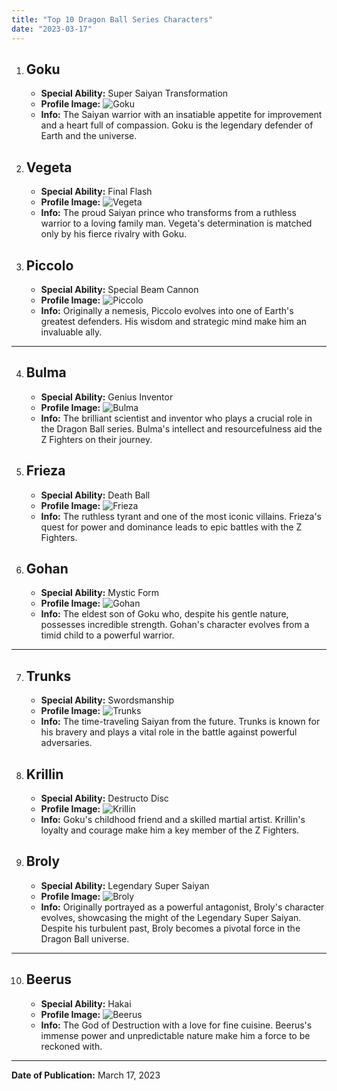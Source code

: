 ```yaml
---
title: "Top 10 Dragon Ball Series Characters"
date: "2023-03-17"
---
```


1. ## Goku

   - **Special Ability:** Super Saiyan Transformation
   - **Profile Image:** ![Goku](https://www.icegif.com/wp-content/uploads/goku-icegif-9.gif)
   - **Info:** The Saiyan warrior with an insatiable appetite for improvement and a heart full of compassion. Goku is the legendary defender of Earth and the universe.

2. ## Vegeta

   - **Special Ability:** Final Flash
   - **Profile Image:** ![Vegeta](https://media2.giphy.com/media/v1.Y2lkPTc5MGI3NjExM3NiamFnaHNlejZiYWFkZTNhNG83N2VuOG9nZjF4Nmxzb2l4bnppbyZlcD12MV9pbnRlcm5hbF9naWZfYnlfaWQmY3Q9Zw/dxld1UBIiGuoh31Fus/giphy.gif)
   - **Info:** The proud Saiyan prince who transforms from a ruthless warrior to a loving family man. Vegeta's determination is matched only by his fierce rivalry with Goku.

3. ## Piccolo
   - **Special Ability:** Special Beam Cannon
   - **Profile Image:** ![Piccolo](https://i.pinimg.com/originals/03/19/d1/0319d101e81305f3bfd987397d5c1500.gif)
   - **Info:** Originally a nemesis, Piccolo evolves into one of Earth's greatest defenders. His wisdom and strategic mind make him an invaluable ally.

---

4. ## Bulma

   - **Special Ability:** Genius Inventor
   - **Profile Image:** ![Bulma](https://64.media.tumblr.com/9f9fb1fdfde3ce34a148e1840aed05c7/tumblr_p8oq86psoq1qzxv73o1_540.gif)
   - **Info:** The brilliant scientist and inventor who plays a crucial role in the Dragon Ball series. Bulma's intellect and resourcefulness aid the Z Fighters on their journey.

5. ## Frieza

   - **Special Ability:** Death Ball
   - **Profile Image:** ![Frieza](https://24.media.tumblr.com/1d9cdb90e016c3c362dbb261604def2a/tumblr_mftwewEcoq1s02vreo1_500.gif)
   - **Info:** The ruthless tyrant and one of the most iconic villains. Frieza's quest for power and dominance leads to epic battles with the Z Fighters.

6. ## Gohan
   - **Special Ability:** Mystic Form
   - **Profile Image:** ![Gohan](https://www.icegif.com/wp-content/uploads/2023/04/icegif-607.gif)
   - **Info:** The eldest son of Goku who, despite his gentle nature, possesses incredible strength. Gohan's character evolves from a timid child to a powerful warrior.

---

7. ## Trunks

   - **Special Ability:** Swordsmanship
   - **Profile Image:** ![Trunks](https://media4.giphy.com/media/v1.Y2lkPTc5MGI3NjExMmJlaHQ4c2tjZmxubW83NGUxeGc0c2c5cnNucjV3Mm4wdTNmaWM3YSZlcD12MV9pbnRlcm5hbF9naWZfYnlfaWQmY3Q9Zw/Ri9WBdFdDVEpVUfE07/giphy.gif)
   - **Info:** The time-traveling Saiyan from the future. Trunks is known for his bravery and plays a vital role in the battle against powerful adversaries.

8. ## Krillin

   - **Special Ability:** Destructo Disc
   - **Profile Image:** ![Krillin](https://i.pinimg.com/originals/f9/5d/da/f95dda5946d85933dc13f7257cbf82b7.gif)
   - **Info:** Goku's childhood friend and a skilled martial artist. Krillin's loyalty and courage make him a key member of the Z Fighters.

9. ## Broly
   - **Special Ability:** Legendary Super Saiyan
   - **Profile Image:** ![Broly](https://giffiles.alphacoders.com/220/220821.gif)
   - **Info:** Originally portrayed as a powerful antagonist, Broly's character evolves, showcasing the might of the Legendary Super Saiyan. Despite his turbulent past, Broly becomes a pivotal force in the Dragon Ball universe.

---

10. ## Beerus
    - **Special Ability:** Hakai
    - **Profile Image:** ![Beerus](https://i.pinimg.com/originals/9e/90/1f/9e901f2d8d66dd2b95cf78fb02481f72.gif)
    - **Info:** The God of Destruction with a love for fine cuisine. Beerus's immense power and unpredictable nature make him a force to be reckoned with.

---

**Date of Publication:** March 17, 2023
